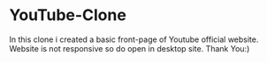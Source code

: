 # YouTube-Clone
In this clone i created a basic front-page of Youtube official website. Website is not responsive so do open in desktop site. Thank You:)
